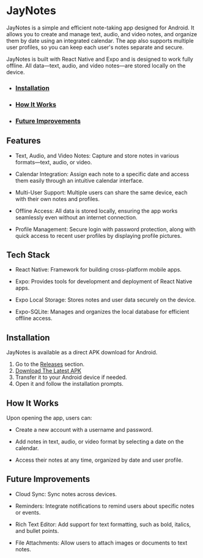 # JayNotes
JayNotes is a simple and efficient note-taking app designed for Android. It allows you to create and manage text, audio, and video notes, and organize them by date using an integrated calendar. The app also supports multiple user profiles, so you can keep each user's notes separate and secure.

JayNotes is built with React Native and Expo and is designed to work fully offline. All data—text, audio, and video notes—are stored locally on the device.

- ### [Installation](##Installation)
- ### [How It Works](##How-It-Works)
- ### [Future Improvements](##Future-Improvements)



## Features

- Text, Audio, and Video Notes: Capture and store notes in various formats—text, audio, or video.

- Calendar Integration: Assign each note to a specific date and access them easily through an intuitive calendar interface.

- Multi-User Support: Multiple users can share the same device, each with their own notes and profiles.

- Offline Access: All data is stored locally, ensuring the app works seamlessly even without an internet connection.

- Profile Management: Secure login with password protection, along with quick access to recent user profiles by displaying profile pictures.

## Tech Stack

- React Native: Framework for building cross-platform mobile apps.

- Expo: Provides tools for development and deployment of React Native apps.

- Expo Local Storage: Stores notes and user data securely on the device.

- Expo-SQLite: Manages and organizes the local database for efficient offline access.

## Installation

JayNotes is available as a direct APK download for Android.

1. Go to the [Releases](#) section.
2. [Download The Latest APK](https://github.com/0JK0/JayNotes/releases)
3. Transfer it to your Android device if needed.
4. Open it and follow the installation prompts.


## How It Works

Upon opening the app, users can:

 - Create a new account with a username and password.

 - Add notes in text, audio, or video format by selecting a date on the calendar.

 - Access their notes at any time, organized by date and user profile.

## Future Improvements

 - Cloud Sync: Sync notes across devices.

 - Reminders: Integrate notifications to remind users about specific notes or events.

 - Rich Text Editor: Add support for text formatting, such as bold, italics, and bullet points.

 - File Attachments: Allow users to attach images or documents to text notes.

